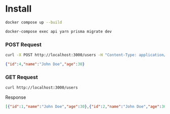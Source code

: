 # Install
```zsh
docker compose up --build
```
```zsh
docker-compose exec api yarn prisma migrate dev
```

### POST Request
```zsh
curl -X POST http://localhost:3000/users -H "Content-Type: application/json" -d '{"name": "John Doe", "age": 30}' 
```
```json
{"id":4,"name":"John Doe","age":30}  
```

### GET Request
```zsh
curl http://localhost:3000/users
```

Response
```json
[{"id":1,"name":"John Doe","age":30},{"id":2,"name":"John Doe","age":30},{"id":3,"name":"John Doe","age":30}]
```